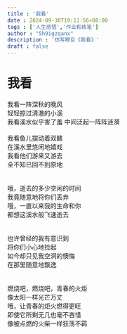 ```yaml
---
title : '我看'
date : 2024-09-30T19:11:56+08:00
tags : ['人生感悟','作业和练笔']
author : "5h9igzqanx"
description : '仿写穆旦《我看》'
draft : false
---
```


# 我看

我看一阵深秋的晚风  
轻轻掠过清澈的小溪  
我看溪水似乎害了羞
中间泛起一阵阵涟漪
<br>  
我看鱼儿摆动着双鳍  
在溪水里悠闲地嬉戏  
我看他们游来又游去  
全不知已回不到原地  
<br>  
哦，逝去的多少空闲的时间  
我竟随意地将你们丢弃  
哦，一直以来我的生命和你  
都想这溪水般飞速逝去  
<br>  
也许曾经的我有意识到  
将你们小心地捡起  
如今却只见我空洞的懊悔  
在那里随意地飘逸  
<br>  
燃烧吧，燃烧吧，青春的火炬  
像太阳一样光芒万丈  
哦，让青春的炬火燃得更旺  
即使它所剩无几也毫不吝惜  
像被点燃的火柴一样狂荡不羁  
